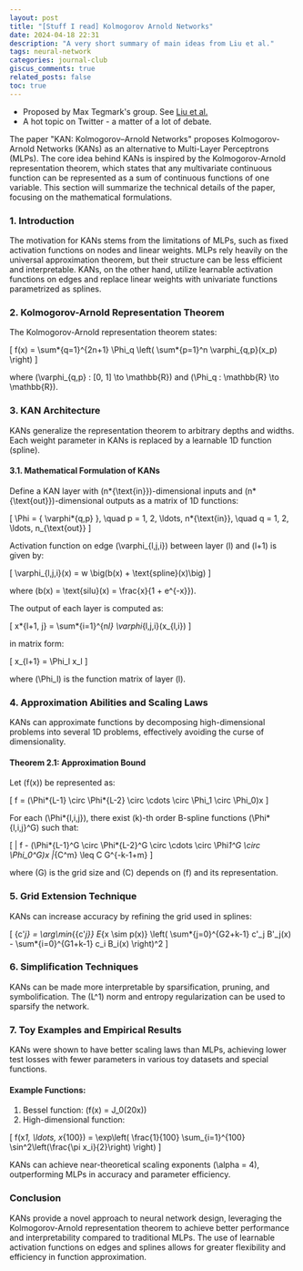 ```yaml
---
layout: post
title: "[Stuff I read] Kolmogorov Arnold Networks"
date: 2024-04-18 22:31
description: "A very short summary of main ideas from Liu et al."
tags: neural-network
categories: journal-club
giscus_comments: true
related_posts: false
toc: true
---
```


- Proposed by Max Tegmark's group. See [Liu et al.](https://arxiv.org/abs/2404.19756)
- A hot topic on Twitter - a matter of a lot of debate.

The paper "KAN: Kolmogorov–Arnold Networks" proposes Kolmogorov-Arnold Networks (KANs) as an alternative to Multi-Layer Perceptrons (MLPs). The core idea behind KANs is inspired by the Kolmogorov-Arnold representation theorem, which states that any multivariate continuous function can be represented as a sum of continuous functions of one variable. This section will summarize the technical details of the paper, focusing on the mathematical formulations.

### 1. Introduction

The motivation for KANs stems from the limitations of MLPs, such as fixed activation functions on nodes and linear weights. MLPs rely heavily on the universal approximation theorem, but their structure can be less efficient and interpretable. KANs, on the other hand, utilize learnable activation functions on edges and replace linear weights with univariate functions parametrized as splines.

### 2. Kolmogorov-Arnold Representation Theorem

The Kolmogorov-Arnold representation theorem states:

\[
f(x) = \sum*{q=1}^{2n+1} \Phi_q \left( \sum*{p=1}^n \varphi\_{q,p}(x_p) \right)
\]

where \(\varphi\_{q,p} : [0, 1] \to \mathbb{R}\) and \(\Phi_q : \mathbb{R} \to \mathbb{R}\).

### 3. KAN Architecture

KANs generalize the representation theorem to arbitrary depths and widths. Each weight parameter in KANs is replaced by a learnable 1D function (spline).

#### 3.1. Mathematical Formulation of KANs

Define a KAN layer with \(n*{\text{in}}\)-dimensional inputs and \(n*{\text{out}}\)-dimensional outputs as a matrix of 1D functions:

\[
\Phi = \{ \varphi*{q,p} \}, \quad p = 1, 2, \ldots, n*{\text{in}}, \quad q = 1, 2, \ldots, n\_{\text{out}}
\]

Activation function on edge \(\varphi\_{l,j,i}\) between layer \(l\) and \(l+1\) is given by:

\[
\varphi\_{l,j,i}(x) = w \big(b(x) + \text{spline}(x)\big)
\]

where \(b(x) = \text{silu}(x) = \frac{x}{1 + e^{-x}}\).

The output of each layer is computed as:

\[
x*{l+1, j} = \sum*{i=1}^{n*l} \varphi*{l,j,i}(x\_{l,i})
\]

in matrix form:

\[
x\_{l+1} = \Phi_l x_l
\]

where \(\Phi_l\) is the function matrix of layer \(l\).

### 4. Approximation Abilities and Scaling Laws

KANs can approximate functions by decomposing high-dimensional problems into several 1D problems, effectively avoiding the curse of dimensionality.

#### Theorem 2.1: Approximation Bound

Let \(f(x)\) be represented as:

\[
f = (\Phi*{L-1} \circ \Phi*{L-2} \circ \cdots \circ \Phi_1 \circ \Phi_0)x
\]

For each \(\Phi*{l,i,j}\), there exist \(k\)-th order B-spline functions \(\Phi*{l,i,j}^G\) such that:

\[
\| f - (\Phi*{L-1}^G \circ \Phi*{L-2}^G \circ \cdots \circ \Phi*1^G \circ \Phi_0^G)x \|*{C^m} \leq C G^{-k-1+m}
\]

where \(G\) is the grid size and \(C\) depends on \(f\) and its representation.

### 5. Grid Extension Technique

KANs can increase accuracy by refining the grid used in splines:

\[
\{c'_j\} = \arg\min_{\{c'_j\}} E_{x \sim p(x)} \left( \sum*{j=0}^{G2+k-1} c'\_j B'\_j(x) - \sum*{i=0}^{G1+k-1} c_i B_i(x) \right)^2
\]

### 6. Simplification Techniques

KANs can be made more interpretable by sparsification, pruning, and symbolification. The \(L^1\) norm and entropy regularization can be used to sparsify the network.

### 7. Toy Examples and Empirical Results

KANs were shown to have better scaling laws than MLPs, achieving lower test losses with fewer parameters in various toy datasets and special functions.

#### Example Functions:

1. Bessel function: \(f(x) = J_0(20x)\)
2. High-dimensional function:

\[
f(x*1, \ldots, x*{100}) = \exp\left( \frac{1}{100} \sum\_{i=1}^{100} \sin^2\left(\frac{\pi x_i}{2}\right) \right)
\]

KANs can achieve near-theoretical scaling exponents \(\alpha = 4\), outperforming MLPs in accuracy and parameter efficiency.

### Conclusion

KANs provide a novel approach to neural network design, leveraging the Kolmogorov-Arnold representation theorem to achieve better performance and interpretability compared to traditional MLPs. The use of learnable activation functions on edges and splines allows for greater flexibility and efficiency in function approximation.
